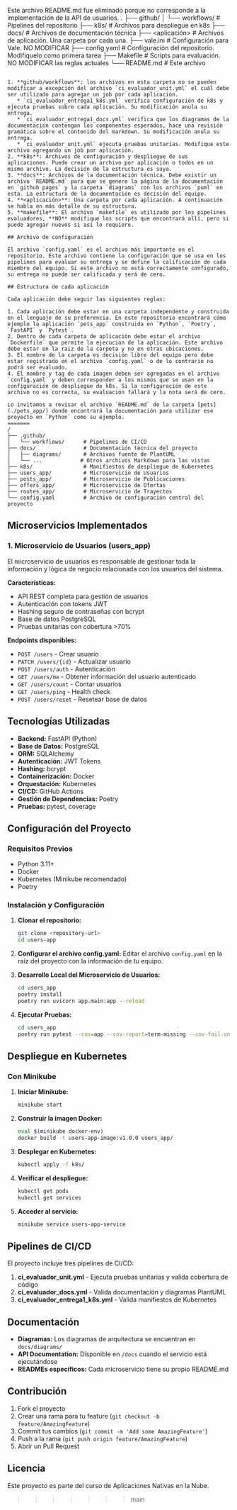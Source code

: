 Este archivo README.md fue eliminado porque no corresponde a la implementación de la API de usuarios.
.
├── github/
│   └── workflows/          # Pipelines del repositorio
├── k8s/                    # Archivos para despliegue en k8s
├── docs/                   # Archivos de documentación técnica
├── <aplicación>            # Archivos de aplicación. Una carpeta por cada una.
├── vale.ini                # Configuración para Vale. NO MODIFICAR
├── config.yaml             # Configuración del repositorio. Modifíquelo como primera tarea
├── Makefile                # Scripts para evaluación. NO MODIFICAR las reglas actuales
└── README.md               # Este archivo
```

1. **github/workflows**: los archivos en esta carpeta no se pueden modificar a excepción del archivo `ci_evaluador_unit.yml` el cuál debe ser utilizado para agregar un job por cada aplicación.
   * `ci_evaluador_entrega1_k8s.yml` verifica configuración de k8s y ejecuta pruebas sobre cada aplicación. Su modificación anula su entrega.
   * `ci_evaluador_entrega1_docs.yml` verifica que los diagramas de la documentación contengan los componentes esperados, hace una revisión gramática sobre el contenido del markdown. Su modificación anula su entrega.
   * `ci_evaluador_unit.yml` ejecuta pruebas unitarias. Modifique este archivo agregando un job por aplicación.
2. **k8s**: Archivos de configuración y despliegue de sus aplicaciones. Puede crear un archivo por aplicación o todos en un mismo archivo. La decisión de la estructura es suya.
3. **docs**: Archivos de la documentación técnica. Debe existir un archivo `README.md` para que se genere la página de la documentación en `github pages` y la carpeta `diagrams` con los archivos `puml` en esta. La estructura de la documentación es decisión del equipo.
4. **<aplicación>**: Una carpeta por cada aplicación. A continuación se habla en más detalle de su estructura.
5. **makefile**: El archivo `makefile` es utilizado por los pipelines evaluadores, **NO** modifique los scripts que encontrará allí, pero si puede agregar nuevos si así lo requiere.

## Archivo de configuración

El archivo `config.yaml` es el archivo más importante en el repositorio. Este archivo contiene la configuración que se usa en los pipelines para evaluar su entrega y se define la calificación de cada miembro del equipo. Si este archivo no está correctamente configurado, su entrega no puede ser calificada y será de cero.

## Estructura de cada aplicación

Cada aplicación debe seguir las siguientes reglas:

1. Cada aplicación debe estar en una carpeta independente y construida en el lenguaje de su preferencia. En este repositorio encontrará cómo ejemplo la aplicación `pets_app` construida en `Python`, `Poetry`, `FastAPI` y `Pytest`.
2. Dentro de cada carpeta de aplicación debe estar el archivo `Dockerfile` que permite la ejecución de la aplicación. Este archivo debe estar en la raiz de la carpeta y no en otras ubicaciones.
3. El nombre de la carpeta es decisión libre del equipo pero debe estar registrado en el archivo `config.yaml` o de lo contrario no podrá ser evaluado.
4. El nombre y tag de cada imagen deben ser agregadas en el archivo `config.yaml` y deben corresponder a los mismos que se usan en la configuración de despliegue de k8s. Si la configuración de este archivo no es correcta, su evaluación fallará y la nota será de cero.

Lo invitamos a revisar el archivo `README.md` de la carpeta [pets](./pets_app/) donde encontrará la documentación para utilizar ese proyecto en `Python` como su ejemplo.
=======
/
├── .github/
│   └── workflows/      # Pipelines de CI/CD
├── docs/               # Documentación técnica del proyecto
│   ├── diagrams/       # Archivos fuente de PlantUML
│   └── ...            # Otros archivos Markdown para las vistas
├── k8s/                # Manifiestos de despliegue de Kubernetes
├── users_app/          # Microservicio de Usuarios
├── posts_app/          # Microservicio de Publicaciones
├── offers_app/         # Microservicio de Ofertas
├── routes_app/         # Microservicio de Trayectos
└── config.yaml         # Archivo de configuración central del proyecto
```

## Microservicios Implementados

### 1. Microservicio de Usuarios (users_app)

El microservicio de usuarios es responsable de gestionar toda la información y lógica de negocio relacionada con los usuarios del sistema.

**Características:**
- API REST completa para gestión de usuarios
- Autenticación con tokens JWT
- Hashing seguro de contraseñas con bcrypt
- Base de datos PostgreSQL
- Pruebas unitarias con cobertura >70%

**Endpoints disponibles:**
- `POST /users` - Crear usuario
- `PATCH /users/{id}` - Actualizar usuario
- `POST /users/auth` - Autenticación
- `GET /users/me` - Obtener información del usuario autenticado
- `GET /users/count` - Contar usuarios
- `GET /users/ping` - Health check
- `POST /users/reset` - Resetear base de datos

## Tecnologías Utilizadas

- **Backend:** FastAPI (Python)
- **Base de Datos:** PostgreSQL
- **ORM:** SQLAlchemy
- **Autenticación:** JWT Tokens
- **Hashing:** bcrypt
- **Containerización:** Docker
- **Orquestación:** Kubernetes
- **CI/CD:** GitHub Actions
- **Gestión de Dependencias:** Poetry
- **Pruebas:** pytest, coverage

## Configuración del Proyecto

### Requisitos Previos

- Python 3.11+
- Docker
- Kubernetes (Minikube recomendado)
- Poetry

### Instalación y Configuración

1. **Clonar el repositorio:**
   ```bash
   git clone <repository-url>
   cd users-app
   ```

2. **Configurar el archivo config.yaml:**
   Editar el archivo `config.yaml` en la raíz del proyecto con la información de tu equipo.

3. **Desarrollo Local del Microservicio de Usuarios:**
   ```bash
   cd users_app
   poetry install
   poetry run uvicorn app.main:app --reload
   ```

4. **Ejecutar Pruebas:**
   ```bash
   cd users_app
   poetry run pytest --cov=app --cov-report=term-missing --cov-fail-under=70
   ```

## Despliegue en Kubernetes

### Con Minikube

1. **Iniciar Minikube:**
   ```bash
   minikube start
   ```

2. **Construir la imagen Docker:**
   ```bash
   eval $(minikube docker-env)
   docker build -t users-app-image:v1.0.0 users_app/
   ```

3. **Desplegar en Kubernetes:**
   ```bash
   kubectl apply -f k8s/
   ```

4. **Verificar el despliegue:**
   ```bash
   kubectl get pods
   kubectl get services
   ```

5. **Acceder al servicio:**
   ```bash
   minikube service users-app-service
   ```

## Pipelines de CI/CD

El proyecto incluye tres pipelines de CI/CD:

1. **ci_evaluador_unit.yml** - Ejecuta pruebas unitarias y valida cobertura de código
2. **ci_evaluador_docs.yml** - Valida documentación y diagramas PlantUML
3. **ci_evaluador_entrega1_k8s.yml** - Valida manifiestos de Kubernetes

## Documentación

- **Diagramas:** Los diagramas de arquitectura se encuentran en `docs/diagrams/`
- **API Documentation:** Disponible en `/docs` cuando el servicio está ejecutándose
- **READMEs específicos:** Cada microservicio tiene su propio README.md

## Contribución

1. Fork el proyecto
2. Crear una rama para tu feature (`git checkout -b feature/AmazingFeature`)
3. Commit tus cambios (`git commit -m 'Add some AmazingFeature'`)
4. Push a la rama (`git push origin feature/AmazingFeature`)
5. Abrir un Pull Request

## Licencia

Este proyecto es parte del curso de Aplicaciones Nativas en la Nube.
>>>>>>> main
